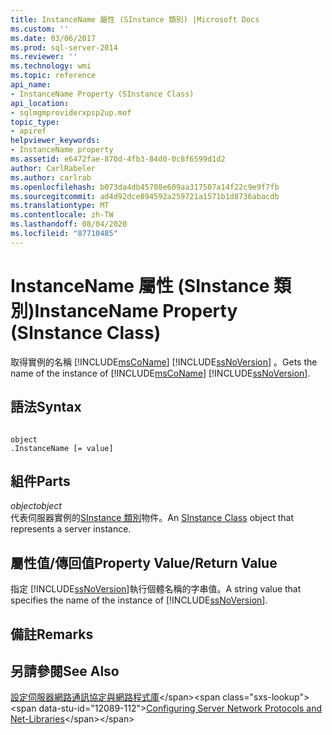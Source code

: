 ```yaml
---
title: InstanceName 屬性 (SInstance 類別) |Microsoft Docs
ms.custom: ''
ms.date: 03/06/2017
ms.prod: sql-server-2014
ms.reviewer: ''
ms.technology: wmi
ms.topic: reference
api_name:
- InstanceName Property (SInstance Class)
api_location:
- sqlmgmproviderxpsp2up.mof
topic_type:
- apiref
helpviewer_keywords:
- InstanceName property
ms.assetid: e6472fae-870d-4fb3-84d0-0c8f6599d1d2
author: CarlRabeler
ms.author: carlrab
ms.openlocfilehash: b073da4db45708e609aa317507a14f22c9e9f7fb
ms.sourcegitcommit: ad4d92dce894592a259721a1571b1d8736abacdb
ms.translationtype: MT
ms.contentlocale: zh-TW
ms.lasthandoff: 08/04/2020
ms.locfileid: "87710485"
---
```

# <a name="instancename-property-sinstance-class"></a><span data-ttu-id="12089-102">InstanceName 屬性 (SInstance 類別)</span><span class="sxs-lookup"><span data-stu-id="12089-102">InstanceName Property (SInstance Class)</span></span>
  <span data-ttu-id="12089-103">取得實例的名稱 [!INCLUDE[msCoName](../../../includes/msconame-md.md)] [!INCLUDE[ssNoVersion](../../../includes/ssnoversion-md.md)] 。</span><span class="sxs-lookup"><span data-stu-id="12089-103">Gets the name of the instance of [!INCLUDE[msCoName](../../../includes/msconame-md.md)] [!INCLUDE[ssNoVersion](../../../includes/ssnoversion-md.md)].</span></span>  
  
## <a name="syntax"></a><span data-ttu-id="12089-104">語法</span><span class="sxs-lookup"><span data-stu-id="12089-104">Syntax</span></span>  
  
```  
  
object  
.InstanceName [= value]  
```  
  
## <a name="parts"></a><span data-ttu-id="12089-105">組件</span><span class="sxs-lookup"><span data-stu-id="12089-105">Parts</span></span>  
 <span data-ttu-id="12089-106">*object*</span><span class="sxs-lookup"><span data-stu-id="12089-106">*object*</span></span>  
 <span data-ttu-id="12089-107">代表伺服器實例的[SInstance 類別](sinstance-class.md)物件。</span><span class="sxs-lookup"><span data-stu-id="12089-107">An [SInstance Class](sinstance-class.md) object that represents a server instance.</span></span>  
  
## <a name="property-valuereturn-value"></a><span data-ttu-id="12089-108">屬性值/傳回值</span><span class="sxs-lookup"><span data-stu-id="12089-108">Property Value/Return Value</span></span>  
 <span data-ttu-id="12089-109">指定 [!INCLUDE[ssNoVersion](../../../includes/ssnoversion-md.md)]執行個體名稱的字串值。</span><span class="sxs-lookup"><span data-stu-id="12089-109">A string value that specifies the name of the instance of [!INCLUDE[ssNoVersion](../../../includes/ssnoversion-md.md)].</span></span>  
  
## <a name="remarks"></a><span data-ttu-id="12089-110">備註</span><span class="sxs-lookup"><span data-stu-id="12089-110">Remarks</span></span>  
  
## <a name="see-also"></a><span data-ttu-id="12089-111">另請參閱</span><span class="sxs-lookup"><span data-stu-id="12089-111">See Also</span></span>  
 <span data-ttu-id="12089-112">[設定伺服器網路通訊協定與網路程式庫](https://msdn.microsoft.com/library/ms177485\(v=sql.100\).aspx)</span><span class="sxs-lookup"><span data-stu-id="12089-112">[Configuring Server Network Protocols and Net-Libraries](https://msdn.microsoft.com/library/ms177485\(v=sql.100\).aspx)</span></span>  
  
  
